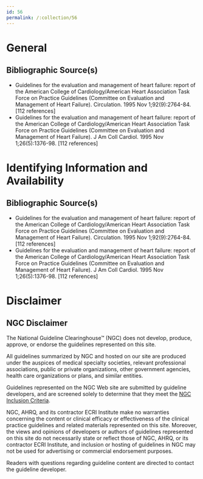 ```yaml
---
id: 56
permalink: /:collection/56
---
```


# General

## Bibliographic Source(s)

- Guidelines for the evaluation and management of heart failure: report of the American College of Cardiology/American Heart Association Task Force on Practice Guidelines (Committee on Evaluation and Management of Heart Failure). Circulation. 1995 Nov 1;92(9):2764-84. [112 references]
- Guidelines for the evaluation and management of heart failure: report of the American College of Cardiology/American Heart Association Task Force on Practice Guidelines (Committee on Evaluation and Management of Heart Failure). J Am Coll Cardiol. 1995 Nov 1;26(5):1376-98. [112 references]

# Identifying Information and Availability

## Bibliographic Source(s)

- Guidelines for the evaluation and management of heart failure: report of the American College of Cardiology/American Heart Association Task Force on Practice Guidelines (Committee on Evaluation and Management of Heart Failure). Circulation. 1995 Nov 1;92(9):2764-84. [112 references]
- Guidelines for the evaluation and management of heart failure: report of the American College of Cardiology/American Heart Association Task Force on Practice Guidelines (Committee on Evaluation and Management of Heart Failure). J Am Coll Cardiol. 1995 Nov 1;26(5):1376-98. [112 references]

# Disclaimer

## NGC Disclaimer

The National Guideline Clearinghouse™ (NGC) does not develop, produce, approve, or endorse the guidelines represented on this site.

All guidelines summarized by NGC and hosted on our site are produced under the auspices of medical specialty societies, relevant professional associations, public or private organizations, other government agencies, health care organizations or plans, and similar entities.

Guidelines represented on the NGC Web site are submitted by guideline developers, and are screened solely to determine that they meet the [NGC Inclusion Criteria](/help-and-about/summaries/inclusion-criteria).

NGC, AHRQ, and its contractor ECRI Institute make no warranties concerning the content or clinical efficacy or effectiveness of the clinical practice guidelines and related materials represented on this site. Moreover, the views and opinions of developers or authors of guidelines represented on this site do not necessarily state or reflect those of NGC, AHRQ, or its contractor ECRI Institute, and inclusion or hosting of guidelines in NGC may not be used for advertising or commercial endorsement purposes.

Readers with questions regarding guideline content are directed to contact the guideline developer.

